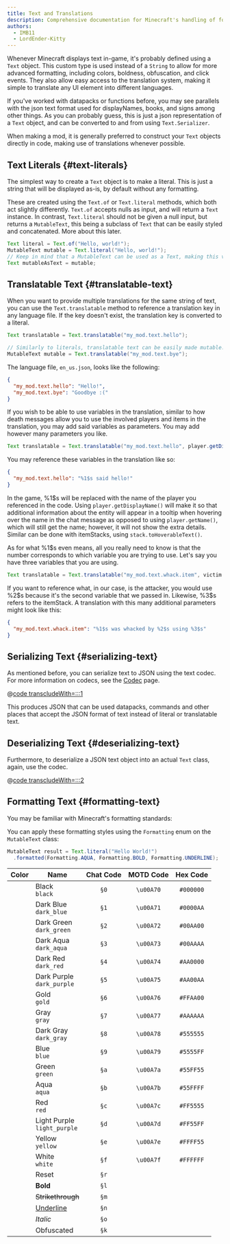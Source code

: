 ```yaml
---
title: Text and Translations
description: Comprehensive documentation for Minecraft's handling of formatted text and translations.
authors:
  - IMB11
  - LordEnder-Kitty
---
```


<!-- markdownlint-configure-file { MD033: { allowed_elements: [br, ColorSwatch, u] } } -->

Whenever Minecraft displays text in-game, it's probably defined using a `Text` object.
This custom type is used instead of a `String` to allow for more advanced formatting,
including colors, boldness, obfuscation, and click events. They also allow easy access
to the translation system, making it simple to translate any UI element into
different languages.

If you've worked with datapacks or functions before, you may see parallels with the
json text format used for displayNames, books, and signs among other things. As you
can probably guess, this is just a json representation of a `Text` object, and can be
converted to and from using `Text.Serializer`.

When making a mod, it is generally preferred to construct your `Text` objects directly
in code, making use of translations whenever possible.

## Text Literals {#text-literals}

The simplest way to create a `Text` object is to make a literal. This is just a string
that will be displayed as-is, by default without any formatting.

These are created using the `Text.of` or `Text.literal` methods, which both act slightly
differently. `Text.of` accepts nulls as input, and will return a `Text` instance. In
contrast, `Text.literal` should not be given a null input, but returns a `MutableText`,
this being a subclass of `Text` that can be easily styled and concatenated. More about
this later.

```java
Text literal = Text.of("Hello, world!");
MutableText mutable = Text.literal("Hello, world!");
// Keep in mind that a MutableText can be used as a Text, making this valid:
Text mutableAsText = mutable;
```

## Translatable Text {#translatable-text}

When you want to provide multiple translations for the same string of text, you can use the `Text.translatable` method to reference a translation key in any language file. If the key doesn't exist, the translation key is converted to a literal.

```java
Text translatable = Text.translatable("my_mod.text.hello");

// Similarly to literals, translatable text can be easily made mutable.
MutableText mutable = Text.translatable("my_mod.text.bye");
```

The language file, `en_us.json`, looks like the following:

```json
{
  "my_mod.text.hello": "Hello!",
  "my_mod.text.bye": "Goodbye :("
}
```

If you wish to be able to use variables in the translation, similar to how death messages allow you to use the involved players and items in the translation, you may add said variables as parameters. You may add however many parameters you like.

```java
Text translatable = Text.translatable("my_mod.text.hello", player.getDisplayName());
```

You may reference these variables in the translation like so:

```json
{
  "my_mod.text.hello": "%1$s said hello!"
}
```

In the game, %1\$s will be replaced with the name of the player you referenced in the code. Using `player.getDisplayName()` will make it so that additional information about the entity will appear in a tooltip when hovering over the name in the chat message as opposed to using `player.getName()`, which will still get the name; however, it will not show the extra details. Similar can be done with itemStacks, using `stack.toHoverableText()`.

As for what %1\$s even means, all you really need to know is that the number corresponds to which variable you are trying to use. Let's say you have three variables that you are using.

```java
Text translatable = Text.translatable("my_mod.text.whack.item", victim.getDisplayName(), attacker.getDisplayName(), itemStack.toHoverableText());
```

If you want to reference what, in our case, is the attacker, you would use %2\$s because it's the second variable that we passed in. Likewise, %3\$s refers to the itemStack. A translation with this many additional parameters might look like this:

```json
{
  "my_mod.text.whack.item": "%1$s was whacked by %2$s using %3$s"
}
```

## Serializing Text {#serializing-text}

<!-- NOTE: These have been put into the reference mod as they're likely to be updated to codecs in the next few updates. -->

As mentioned before, you can serialize text to JSON using the text codec. For more information on codecs, see the [Codec](./codecs) page.

@[code transcludeWith=:::1](@/reference/1.21.8/src/client/java/com/example/docs/rendering/TextTests.java)

This produces JSON that can be used datapacks, commands and other places that accept the JSON format of text instead of literal or translatable text.

## Deserializing Text {#deserializing-text}

Furthermore, to deserialize a JSON text object into an actual `Text` class, again, use the codec.

@[code transcludeWith=:::2](@/reference/1.21.8/src/client/java/com/example/docs/rendering/TextTests.java)

## Formatting Text {#formatting-text}

You may be familiar with Minecraft's formatting standards:

You can apply these formatting styles using the `Formatting` enum on the `MutableText` class:

```java
MutableText result = Text.literal("Hello World!")
  .formatted(Formatting.AQUA, Formatting.BOLD, Formatting.UNDERLINE);
```

| Color                           | Name                             | Chat Code | MOTD Code | Hex Code  |
|:-------------------------------:|----------------------------------|:---------:|:---------:|:---------:|
| <ColorSwatch color="#000000" /> | Black<br />`black`               | `§0`      | `\u00A70` | `#000000` |
| <ColorSwatch color="#0000AA" /> | Dark Blue<br />`dark_blue`       | `§1`      | `\u00A71` | `#0000AA` |
| <ColorSwatch color="#00AA00" /> | Dark Green<br />`dark_green`     | `§2`      | `\u00A72` | `#00AA00` |
| <ColorSwatch color="#00AAAA" /> | Dark Aqua<br />`dark_aqua`       | `§3`      | `\u00A73` | `#00AAAA` |
| <ColorSwatch color="#AA0000" /> | Dark Red<br />`dark_red`         | `§4`      | `\u00A74` | `#AA0000` |
| <ColorSwatch color="#AA00AA" /> | Dark Purple<br />`dark_purple`   | `§5`      | `\u00A75` | `#AA00AA` |
| <ColorSwatch color="#FFAA00" /> | Gold<br />`gold`                 | `§6`      | `\u00A76` | `#FFAA00` |
| <ColorSwatch color="#AAAAAA" /> | Gray<br />`gray`                 | `§7`      | `\u00A77` | `#AAAAAA` |
| <ColorSwatch color="#555555" /> | Dark Gray<br />`dark_gray`       | `§8`      | `\u00A78` | `#555555` |
| <ColorSwatch color="#5555FF" /> | Blue<br />`blue`                 | `§9`      | `\u00A79` | `#5555FF` |
| <ColorSwatch color="#55FF55" /> | Green<br />`green`               | `§a`      | `\u00A7a` | `#55FF55` |
| <ColorSwatch color="#55FFFF" /> | Aqua<br />`aqua`                 | `§b`      | `\u00A7b` | `#55FFFF` |
| <ColorSwatch color="#FF5555" /> | Red<br />`red`                   | `§c`      | `\u00A7c` | `#FF5555` |
| <ColorSwatch color="#FF55FF" /> | Light Purple<br />`light_purple` | `§d`      | `\u00A7d` | `#FF55FF` |
| <ColorSwatch color="#FFFF55" /> | Yellow<br />`yellow`             | `§e`      | `\u00A7e` | `#FFFF55` |
| <ColorSwatch color="#FFFFFF" /> | White<br />`white`               | `§f`      | `\u00A7f` | `#FFFFFF` |
|                                 | Reset                            | `§r`      |           |           |
|                                 | **Bold**                         | `§l`      |           |           |
|                                 | ~~Strikethrough~~                | `§m`      |           |           |
|                                 | <u>Underline</u>                 | `§n`      |           |           |
|                                 | _Italic_                         | `§o`      |           |           |
|                                 | Obfuscated                       | `§k`      |           |           |

